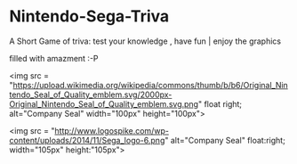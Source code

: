 # Nintendo-Sega-Triva

A Short Game of triva: test your knowledge , have fun | enjoy the graphics

filled with amazment :-P

<img src = "https://upload.wikimedia.org/wikipedia/commons/thumb/b/b6/Original_Nintendo_Seal_of_Quality_emblem.svg/2000px-Original_Nintendo_Seal_of_Quality_emblem.svg.png" float right; alt="Company Seal" width="100px" height="100px">


<img src = "http://www.logospike.com/wp-content/uploads/2014/11/Sega_logo-6.png" alt="Company Seal" float:right; width="105px" height:"105px">
